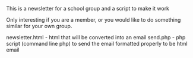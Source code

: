 This is a newsletter for a school group and a script to make it work


Only interesting if you are a member, or you would like to do something similar for your own group.


newsletter.html - html that will be converted into an email
send.php - php script (command line php) to send the email formatted properly to be html email


